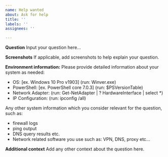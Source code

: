 ```yaml
---
name: Help wanted
about: Ask for help
title: ''
labels: ''
assignees: ''

---
```


**Question**
Input your question here...

**Screenshots**
If applicable, add screenshots to help explain your question.

**Environment information:**
Please provide detailed information about your system as needed:

- OS: [ex. Windows 10 Pro v1903] (run: Winver.exe)
- PowerShell: [ex. PowerShell core 7.0.3] (run: $PSVersionTable)
- Network Adapter: (run: Get-NetAdapter | ? HardwareInterface | select *)
- IP Configuration: (run: ipconfig /all)

Any other system information which you consider relevant for the question, such as:

- firewall logs
- ping output
- DNS query results etc.
- Network related software you use such as: VPN, DNS, proxy etc...

**Additional context**
Add any other context about the question here.
